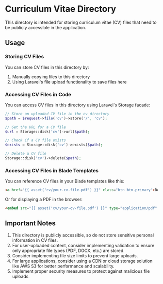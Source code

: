 # Curriculum Vitae Directory

This directory is intended for storing curriculum vitae (CV) files that need to be publicly accessible in the application.

## Usage

### Storing CV Files

You can store CV files in this directory by:
1. Manually copying files to this directory
2. Using Laravel's file upload functionality to save files here

### Accessing CV Files in Code

You can access CV files in this directory using Laravel's Storage facade:

```php
// Store an uploaded CV file in the cv directory
$path = $request->file('cv')->store('/', 'cv');

// Get the URL for a CV file
$url = Storage::disk('cv')->url($path);

// Check if a CV file exists
$exists = Storage::disk('cv')->exists($path);

// Delete a CV file
Storage::disk('cv')->delete($path);
```

### Accessing CV Files in Blade Templates

You can reference CV files in your Blade templates like this:

```html
<a href="{{ asset('cv/your-cv-file.pdf') }}" class="btn btn-primary">Download CV</a>
```

Or for displaying a PDF in the browser:

```html
<embed src="{{ asset('cv/your-cv-file.pdf') }}" type="application/pdf" width="100%" height="600px">
```

## Important Notes

1. This directory is publicly accessible, so do not store sensitive personal information in CV files.
2. For user-uploaded content, consider implementing validation to ensure only appropriate file types (PDF, DOCX, etc.) are stored.
3. Consider implementing file size limits to prevent large uploads.
4. For large applications, consider using a CDN or cloud storage solution like AWS S3 for better performance and scalability.
5. Implement proper security measures to protect against malicious file uploads.
